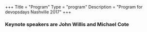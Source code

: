 +++
Title = "Program"
Type = "program"
Description = "Program for devopsdays Nashville 2017"
+++

### Keynote speakers are John Willis and Michael Cote

